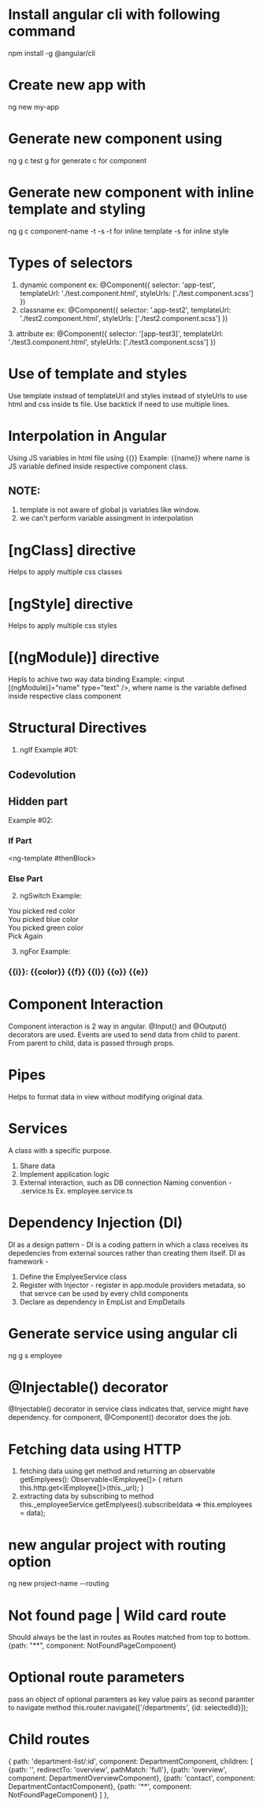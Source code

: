 # Install angular cli with following command
npm install -g @angular/cli

# Create new app with 
ng new my-app

# Generate new component using
ng g c test
g for generate
c for component

# Generate new component with inline template and styling
ng g c component-name -t -s
-t for inline template
-s for inline style

# Types of selectors
1. dynamic component 
ex: 
@Component({
  selector: 'app-test',
  templateUrl: './test.component.html',
  styleUrls: ['./test.component.scss']
})
<app-test></app-test>
2. classname 
ex: 
@Component({
  selector: '.app-test2',
  templateUrl: './test2.component.html',
  styleUrls: ['./test2.component.scss']
})
<div class="app-test"></div>
3. attribute 
ex: 
@Component({
  selector: '[app-test3]',
  templateUrl: './test3.component.html',
  styleUrls: ['./test3.component.scss']
})
<div app-test><div>

# Use of template and styles
Use template instead of templateUrl and styles instead of styleUrls to use html and css inside ts file. Use backtick if need to use multiple lines.

# Interpolation in Angular
Using JS variables in html file using {{}}
Example: {{name}} where name is JS variable defined inside respective component class.
## NOTE: 
1. template is not aware of global js variables like window.
2. we can't perform variable assingment in interpolation

# [ngClass] directive
Helps to apply multiple css classes

# [ngStyle] directive
Helps to apply multiple css styles

# [(ngModule)] directive
Hepls to achive two way data binding
Example: <input [(ngModule)]="name" type="text" />, where name is the variable defined inside respective class component

# Structural Directives
1. ngIf
Example #01:
<h2 *ngIf="displayName; else elseBlock">
    Codevolution
</h2>
<ng-template #elseBlock>
    <h2>Hidden part</h2>
</ng-template>

Example #02:
<div *ngIf="displayName; then thenBlock; else elseBlock"></div>
<ng-template #thenBlock>
    <h3>If Part</h3>
</ng-template>

<ng-template #thenBlock>
    <h3>Else Part</h3>
</ng-template>

2. ngSwitch
Example: 
<div [ngSwitch]="color">
    <div *ngSwitchCase="'red'">You picked red color</div>
    <div *ngSwitchCase="'blue'">You picked blue color</div>
    <div *ngSwitchCase="'green'">You picked green color</div>
    <div *ngSwitchDefault>Pick Again</div>
</div>

3. ngFor
Example:
<div *ngFor="let color of colors; index as i; first as f; last as l; odd as o; even as e">
    <h3>{{i}}: {{color}} {{f}} {{l}} {{o}} {{e}}</h3>
</div>


# Component Interaction
Component interaction is 2 way in angular.
@Input() and @Output() decorators are used.
Events are used to send data from child to parent.
From parent to child, data is passed through props.

# Pipes
Helps to format data in view without modifying original data.

# Services
A class with a specific purpose.
1. Share data
2. Implement application logic
3. External interaction, such as DB connection
Naming convention - .service.ts
Ex. employee.service.ts

# Dependency Injection (DI)
DI as a design pattern - DI is a coding pattern in which a class receives its depedencies from external sources rather than creating them itself.
DI as framework -
1. Define the EmplyeeService class
2. Register with Injector - register in app.module providers metadata, so that servce can be used by every child components
3. Declare as dependency in EmpList and EmpDetails

# Generate service using angular cli
ng g s employee

# @Injectable() decorator
@Injectable() decorator in service class indicates that, service might have dependency.
for component, @Component() decorator does the job.

# Fetching data using HTTP
1. fetching data using get method and returning an observable
getEmplyees(): Observable<IEmployee[]> {
    return this.http.get<IEmployee[]>(this._url);
}
2. extracting data by subscribing to method
this._employeeService.getEmplyees().subscribe(data => this.employees = data);

# new angular project with routing option
ng new project-name --routing

# Not found page | Wild card route
Should always be the last in routes as Routes matched from top to bottom.
{path: "**", component: NotFoundPageComponent}

# Optional route parameters
pass an object of optional paramters as key value pairs as second paramter to navigate method
this.router.navigate(['/departments', {id: selectedId}]);

# Child routes
 {
    path: 'department-list/:id', 
    component: DepartmentComponent,
    children: [
      {path: '', redirectTo: 'overview', pathMatch: 'full'},
      {path: 'overview', component: DepartmentOverviewComponent},
      {path: 'contact', component: DepartmentContactComponent},
      {path: '**', component: NotFoundPageComponent}
    ]
  },
